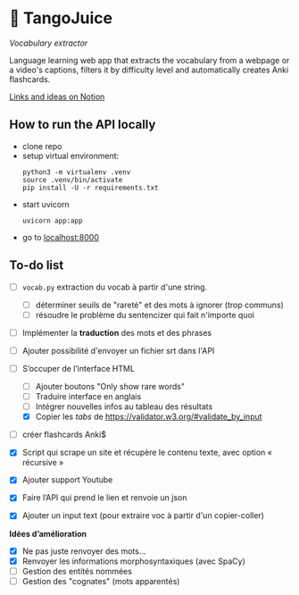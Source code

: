 # :beverage_box: TangoJuice
*Vocabulary extractor*

Language learning web app that extracts the vocabulary from a webpage or a video's captions, filters it by difficulty level and automatically creates Anki flashcards.

[Links and ideas on Notion](https://sturdy-starfish-3ee.notion.site/Projet-API-31a173f329eb45c4acdcfc5e60d851e1)

## How to run the API locally
* clone repo
* setup virtual environment:
    ```console
    python3 -m virtualenv .venv
    source .venv/bin/activate
    pip install -U -r requirements.txt
    ```
* start uvicorn 
    ```console
    uvicorn app:app
    ```
* go to [localhost:8000](http://localhost:8000)

## To-do list

- [ ]  `vocab.py` extraction du vocab à partir d'une string.
    - [ ] déterminer seuils de "rareté" et des mots à ignorer (trop communs)
    - [ ] résoudre le problème du sentencizer qui fait n'importe quoi
- [ ] Implémenter la **traduction** des mots et des phrases
- [ ] Ajouter possibilité d'envoyer un fichier srt dans l'API
- [ ]  S’occuper de l’interface HTML
    - [ ] Ajouter boutons "Only show rare words"
    - [ ] Traduire interface en anglais
    - [ ] Intégrer nouvelles infos au tableau des résultats
    - [x] Copier les *tabs* de https://validator.w3.org/#validate_by_input
- [ ]  créer flashcards Anki$
- [x]  Script qui scrape un site et récupère le contenu texte, avec option « récursive »
- [x]  Ajouter support Youtube
- [x]  Faire l’API qui prend le lien  et renvoie un json
- [x] Ajouter un input text (pour extraire voc à partir d'un copier-coller)




**Idées d’amélioration**

- [x]  Ne pas juste renvoyer des mots…
- [x]  Renvoyer les informations morphosyntaxiques (avec SpaCy)
- [ ]  Gestion des entités nommées
- [ ]  Gestion des "cognates" (mots apparentés)
